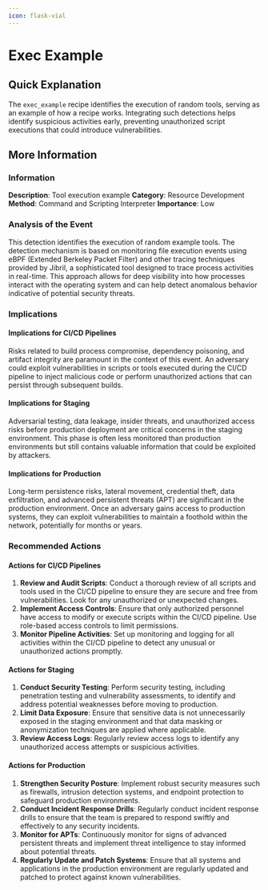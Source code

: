 ```yaml
---
icon: flask-vial
---
```


# Exec Example

## Quick Explanation

The `exec_example` recipe identifies the execution of random tools, serving as an example of how a recipe works. Integrating such detections helps identify suspicious activities early, preventing unauthorized script executions that could introduce vulnerabilities.

## More Information

### Information

**Description**: Tool execution example **Category**: Resource Development **Method**: Command and Scripting Interpreter **Importance**: Low

### Analysis of the Event

This detection identifies the execution of random example tools. The detection mechanism is based on monitoring file execution events using eBPF (Extended Berkeley Packet Filter) and other tracing techniques provided by Jibril, a sophisticated tool designed to trace process activities in real-time. This approach allows for deep visibility into how processes interact with the operating system and can help detect anomalous behavior indicative of potential security threats.

### Implications

#### Implications for CI/CD Pipelines

Risks related to build process compromise, dependency poisoning, and artifact integrity are paramount in the context of this event. An adversary could exploit vulnerabilities in scripts or tools executed during the CI/CD pipeline to inject malicious code or perform unauthorized actions that can persist through subsequent builds.

#### Implications for Staging

Adversarial testing, data leakage, insider threats, and unauthorized access risks before production deployment are critical concerns in the staging environment. This phase is often less monitored than production environments but still contains valuable information that could be exploited by attackers.

#### Implications for Production

Long-term persistence risks, lateral movement, credential theft, data exfiltration, and advanced persistent threats (APT) are significant in the production environment. Once an adversary gains access to production systems, they can exploit vulnerabilities to maintain a foothold within the network, potentially for months or years.

### Recommended Actions

#### Actions for CI/CD Pipelines

1. **Review and Audit Scripts**: Conduct a thorough review of all scripts and tools used in the CI/CD pipeline to ensure they are secure and free from vulnerabilities. Look for any unauthorized or unexpected changes.
2. **Implement Access Controls**: Ensure that only authorized personnel have access to modify or execute scripts within the CI/CD pipeline. Use role-based access controls to limit permissions.
3. **Monitor Pipeline Activities**: Set up monitoring and logging for all activities within the CI/CD pipeline to detect any unusual or unauthorized actions promptly.

#### Actions for Staging

1. **Conduct Security Testing**: Perform security testing, including penetration testing and vulnerability assessments, to identify and address potential weaknesses before moving to production.
2. **Limit Data Exposure**: Ensure that sensitive data is not unnecessarily exposed in the staging environment and that data masking or anonymization techniques are applied where applicable.
3. **Review Access Logs**: Regularly review access logs to identify any unauthorized access attempts or suspicious activities.

#### Actions for Production

1. **Strengthen Security Posture**: Implement robust security measures such as firewalls, intrusion detection systems, and endpoint protection to safeguard production environments.
2. **Conduct Incident Response Drills**: Regularly conduct incident response drills to ensure that the team is prepared to respond swiftly and effectively to any security incidents.
3. **Monitor for APTs**: Continuously monitor for signs of advanced persistent threats and implement threat intelligence to stay informed about potential threats.
4. **Regularly Update and Patch Systems**: Ensure that all systems and applications in the production environment are regularly updated and patched to protect against known vulnerabilities.
